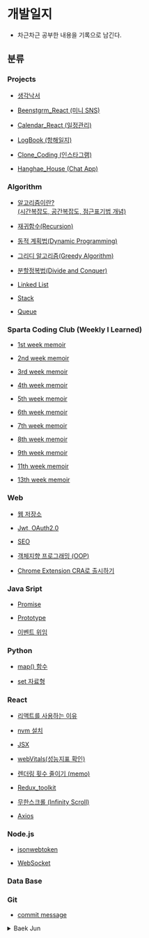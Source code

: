 # 개발일지

* 차근차근 공부한 내용을 기록으로 남긴다.


## 분류


### Projects

* [생각낙서](https://github.com/DabinLim/mind_bookshelf)

* [Beenstgrm_React (미니 SNS)](https://github.com/DabinLim/Beenstgrm_React/tree/master/image_comunity)

* [Calendar_React (일정관리)](https://github.com/DabinLim/Sparta_React_Calendar/tree/master/calendar)

* [LogBook (항해일지)](https://github.com/DabinLim/logBook)

* [Clone_Coding (인스타그램)](https://github.com/DabinLim/Clone_coding)

* [Hanghae_House (Chat App)](https://github.com/DabinLim/Hanghaehouse_front)



### Algorithm
* [알고리즘이란? <br>(시간복잡도, 공간복잡도, 점근표기법 개념)](https://github.com/DabinLim/Today-I-Learned/blob/master/Algorithm/algorithmis.md)


* [재귀함수(Recursion)](https://github.com/DabinLim/Today-I-Learned/blob/master/Algorithm/recursion.md)

* [동적 계획법(Dynamic Programming)](https://github.com/DabinLim/Today-I-Learned/blob/master/Algorithm/dp.md)

* [그리디 알고리즘(Greedy Algorithm)](https://github.com/DabinLim/Today-I-Learned/blob/master/Algorithm/greedy.md)

* [분할정복법(Divide and Conquer)](https://github.com/DabinLim/Today-I-Learned/blob/master/Algorithm/divide_and_conquer.md)


* [Linked List](https://github.com/DabinLim/Today-I-Learned/blob/master/Algorithm/linked_list.md)

* [Stack](https://github.com/DabinLim/Today-I-Learned/blob/master/Algorithm/stack.md)

* [Queue](https://github.com/DabinLim/Today-I-Learned/blob/master/Algorithm/queue.md)

### Sparta Coding Club (Weekly I Learned)

* [1st week memoir](https://github.com/DabinLim/Today-I-Learned/blob/master/Sparta_Coding_Club/first_week_memoir.md)

* [2nd week memoir](https://github.com/DabinLim/Today-I-Learned/blob/master/Sparta_Coding_Club/second_week_memoir.md)

* [3rd week memoir](https://github.com/DabinLim/Today-I-Learned/blob/master/Sparta_Coding_Club/third_week_memoir.md)

* [4th week memoir](https://github.com/DabinLim/Today-I-Learned/blob/master/Sparta_Coding_Club/fourth_week_memoir.md)

* [5th week memoir](https://github.com/DabinLim/Today-I-Learned/blob/master/Sparta_Coding_Club/5th_week_memoir.md)

* [6th week memoir](https://github.com/DabinLim/Today-I-Learned/blob/master/Sparta_Coding_Club/6th_week_memoir.md)

* [7th week memoir](https://github.com/DabinLim/Today-I-Learned/blob/master/Sparta_Coding_Club/7th_week_memoir.md)

* [8th week memoir](https://github.com/DabinLim/Today-I-Learned/blob/master/Sparta_Coding_Club/8th_week_memoir.md)

* [9th week memoir](https://github.com/DabinLim/Today-I-Learned/blob/master/Sparta_Coding_Club/9th_week_memoir.md)

* [11th week memoir](https://github.com/DabinLim/Today-I-Learned/blob/master/Sparta_Coding_Club/11th_week_memoir.md)

* [13th week memoir](https://github.com/DabinLim/Today-I-Learned/blob/master/Sparta_Coding_Club/13th_week_memoir.md)

### Web

* [웹 저장소](https://github.com/DabinLim/Today-I-Learned/blob/master/Web/웹저장소.md)

* [Jwt, OAuth2.0](https://github.com/DabinLim/Today-I-Learned/blob/master/Web/JWT.md)

* [SEO](https://github.com/DabinLim/Today-I-Learned/blob/master/Web/SEO.md)

* [객체지향 프로그래밍 (OOP)](https://github.com/DabinLim/Today-I-Learned/blob/master/Web/OOP.md)

* [Chrome Extension CRA로 출시하기](https://github.com/DabinLim/Today-I-Learned/blob/master/Web/ChromeExtension.md)


### Java Sript

* [Promise](https://github.com/DabinLim/Today-I-Learned/blob/master/JavaScript/Promise.md)

* [Prototype](https://github.com/DabinLim/Today-I-Learned/blob/master/JavaScript/Prototype.md)

* [이벤트 위임](https://github.com/DabinLim/Today-I-Learned/blob/master/JavaScript/event_delegation.md)


### Python

* [map() 함수](https://github.com/DabinLim/Today-I-Learned/blob/master/Python/map().md)

* [set 자료형](https://github.com/DabinLim/Today-I-Learned/blob/master/Python/set.md)


### React

* [리액트를 사용하는 이유](https://github.com/DabinLim/Today-I-Learned/blob/master/React/WhyReact.md)

* [nvm 설치](https://github.com/DabinLim/Today-I-Learned/blob/master/React/nvm_설치.md)

* [JSX](https://github.com/DabinLim/Today-I-Learned/blob/master/React/jsx.md)

* [webVitals(성능지표 확인)](https://github.com/DabinLim/Today-I-Learned/blob/master/React/webVitals.md)

* [렌더링 횟수 줄이기 (memo)](https://github.com/DabinLim/Today-I-Learned/blob/master/React/렌더링_횟수_줄이기.md)

* [Redux_toolkit](https://github.com/DabinLim/Today-I-Learned/blob/master/React/redux_toolkit.md)

* [무한스크롤 (Infinity Scroll)](https://github.com/DabinLim/Today-I-Learned/blob/master/React/InfinityScroll.md)

* [Axios](https://github.com/DabinLim/Today-I-Learned/blob/master/React/Axios.md)

### Node.js

* [jsonwebtoken](https://github.com/DabinLim/Today-I-Learned/blob/master/Node.js/jsonwebtoken.md)

* [WebSocket](https://github.com/DabinLim/Today-I-Learned/blob/master/Node.js/WebSocket.md)

### Data Base

### Git
* [commit message](https://github.com/DabinLim/Today-I-Learned/blob/master/Git/commit_message.md)


<details>

<summary>Baek Jun</summary>
<div>       

* [BaekJun 10869](https://github.com/DabinLim/Today-I-Learned/blob/master/BaekJun/problem10869.md)

* [BaekJun 2630](https://github.com/DabinLim/Today-I-Learned/blob/master/BaekJun/problem2630.md)

* [BaekJun 1110](https://github.com/DabinLim/Today-I-Learned/blob/master/BaekJun/problem1110.md)

* [BeakJun 4344](https://github.com/DabinLim/Today-I-Learned/blob/master/BaekJun/problem4344.md)

* [BaekJun 4673](https://github.com/DabinLim/Today-I-Learned/blob/master/BaekJun/problem4673.md)

* [BeakJun 1157](https://github.com/DabinLim/Today-I-Learned/blob/master/BaekJun/problem1157.md)
</div>
</details>